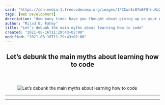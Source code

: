```yaml
---
card: "https://cdn-media-1.freecodecamp.org/images/1*CCwn8i87mBFQfnuRz2KRxw.jpeg"
tags: [Web Development]
description: "How many times have you thought about giving up on your dream"
author: "Milad E. Fahmy"
title: "Let’s debunk the main myths about learning how to code"
created: "2021-08-16T11:29:43+02:00"
modified: "2021-08-16T11:29:43+02:00"
---
```

<div class="site-wrapper">
<main id="site-main" class="site-main outer">
<div class="inner">
<article class="post-full post tag-web-development tag-junior-developer tag-programming tag-technology tag-career-advice ">
<header class="post-full-header">
<h1 class="post-full-title">Let’s debunk the main myths about learning how to code</h1>
</header>
<figure class="post-full-image">
<picture>
<source media="(max-width: 700px)" sizes="1px" srcset="data:image/gif;base64,R0lGODlhAQABAIAAAAAAAP///yH5BAEAAAAALAAAAAABAAEAAAIBRAA7 1w">
<source media="(min-width: 701px)" sizes="(max-width: 800px) 400px,
(max-width: 1170px) 700px,
1400px" srcset="https://cdn-media-1.freecodecamp.org/images/1*CCwn8i87mBFQfnuRz2KRxw.jpeg 300w,
https://cdn-media-1.freecodecamp.org/images/1*CCwn8i87mBFQfnuRz2KRxw.jpeg 600w,
https://cdn-media-1.freecodecamp.org/images/1*CCwn8i87mBFQfnuRz2KRxw.jpeg 1000w,
https://cdn-media-1.freecodecamp.org/images/1*CCwn8i87mBFQfnuRz2KRxw.jpeg 2000w">
<img onerror="this.style.display='none'" src="https://cdn-media-1.freecodecamp.org/images/1*CCwn8i87mBFQfnuRz2KRxw.jpeg" alt="Let’s debunk the main myths about learning how to code">
</picture>
</figure>
<section class="post-full-content">
<div class="post-content">
</div>
<hr>
<hr>
</section>
</article>
</div>
</main>
</div>
<!-- Google Tag Manager (noscript) -->
<!-- End Google Tag Manager (noscript) -->
